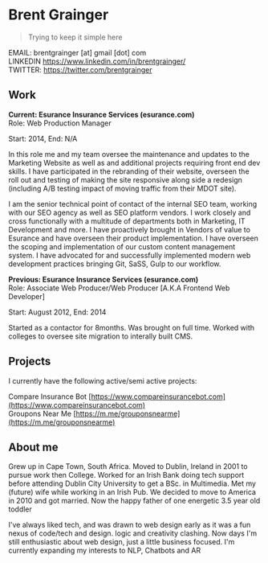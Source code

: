 # Brent Grainger
>Trying to keep it simple here

EMAIL: brentgrainger \[at\] gmail \[dot\] com <br/>
LINKEDIN https://www.linkedin.com/in/brentgrainger/ <br />
TWITTER: https://twitter.com/brentgrainger

## Work

**Current: Esurance Insurance Services (esurance.com)**<br/>
Role: Web Production Manager

Start: 2014, End: N/A

In this role me and my team oversee the maintenance and updates to the Marketing Website as well as and additional projects requiring front end dev skills. I have participated in the rebranding of their website, overseen the roll out and testing of making the site responsive along side a redesign (including A/B testing impact of moving traffic from their MDOT site).

I am the senior technical point of contact of the internal SEO team, working with our SEO agency as well as SEO platform vendors. I work closely and cross functionally with a multitude of departments both in Marketing, IT Development and more. I have proactively brought in Vendors of value to Esurance and have overseen their product implementation. I have overseen the scoping and implementation of our custom content management system. I have advocated for and successfully implemented modern web development practices bringing Git, SaSS, Gulp to our workflow.

**Previous: Esurance Insurance Services (esurance.com)** <br/>
Role: Associate Web Producer/Web Producer [A.K.A Frontend Web Developer]

Start: August 2012, End: 2014

Started as a contactor for 8months. Was brought on full time. Worked with colleges to oversee site migration to interally built CMS.

## Projects
I currently have the following active/semi active projects:

Compare Insurance Bot [https://www.compareinsurancebot.com](https://www.compareinsurancebot.com)<br />
Groupons Near Me [https://m.me/grouponsnearme](https://m.me/grouponsnearme)

## About me
Grew up in Cape Town, South Africa. Moved to Dublin, Ireland in 2001 to pursue work then College. Worked for an Irish Bank doing tech support before attending Dublin City University to get a BSc. in Multimedia. Met my (future) wife while working in an Irish Pub. We decided to move to America in 2010 and got married. Now the happy father of one energetic 3.5 year old toddler

I've always liked tech, and was drawn to web design early as it was a fun nexus of code/tech and design. logic and creativity clashing. Now days I'm still enthusiastic about web design, just a little business focused. I'm currently expanding my interests to NLP, Chatbots and AR

